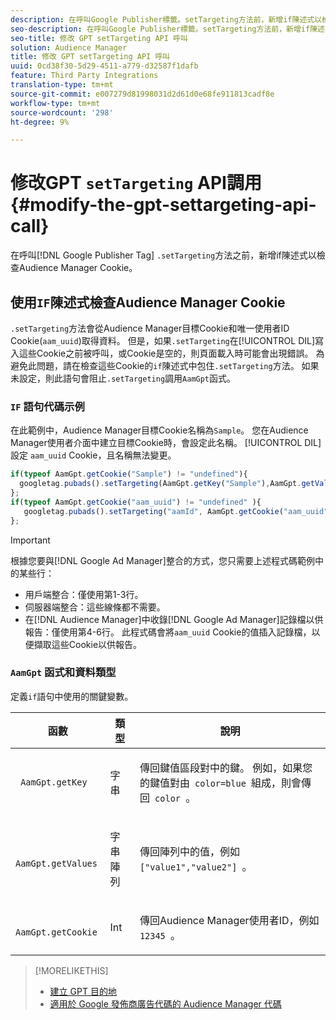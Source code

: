 ```yaml
---
description: 在呼叫Google Publisher標籤。setTargeting方法前，新增if陳述式以檢查Audience Manager Cookie。
seo-description: 在呼叫Google Publisher標籤。setTargeting方法前，新增if陳述式以檢查Audience Manager Cookie。
seo-title: 修改 GPT setTargeting API 呼叫
solution: Audience Manager
title: 修改 GPT setTargeting API 呼叫
uuid: 0cd38f30-5d29-4511-a779-d32587f1dafb
feature: Third Party Integrations
translation-type: tm+mt
source-git-commit: e007279d81998031d2d61d0e68fe911813cadf8e
workflow-type: tm+mt
source-wordcount: '298'
ht-degree: 9%

---
```



# 修改GPT `setTargeting` API調用{#modify-the-gpt-settargeting-api-call}

在呼叫[!DNL Google Publisher Tag] `.setTargeting`方法之前，新增if陳述式以檢查Audience Manager Cookie。

## 使用`IF`陳述式檢查Audience Manager Cookie

`.setTargeting`方法會從Audience Manager目標Cookie和唯一使用者ID Cookie(`aam_uuid`)取得資料。 但是，如果`.setTargeting`在[!UICONTROL DIL]寫入這些Cookie之前被呼叫，或Cookie是空的，則頁面載入時可能會出現錯誤。 為避免此問題，請在檢查這些Cookie的`if`陳述式中包住`.setTargeting`方法。 如果未設定，則此語句會阻止`.setTargeting`調用`AamGpt`函式。

### `IF` 語句代碼示例

在此範例中，Audience Manager目標Cookie名稱為`Sample`。 您在Audience Manager使用者介面中建立目標Cookie時，會設定此名稱。 [!UICONTROL DIL] 設定 `aam_uuid` Cookie，且名稱無法變更。

```js
if(typeof AamGpt.getCookie("Sample") != "undefined"){ 
  googletag.pubads().setTargeting(AamGpt.getKey("Sample"),AamGpt.getValues("Sample")); 
}; 
if(typeof AamGpt.getCookie("aam_uuid") != "undefined" ){ 
   googletag.pubads().setTargeting("aamId", AamGpt.getCookie("aam_uuid")); 
};
```

>[!IMPORTANT]
>
>根據您要與[!DNL Google Ad Manager]整合的方式，您只需要上述程式碼範例中的某些行：
>
>* 用戶端整合：僅使用第1-3行。
>* 伺服器端整合：這些線條都不需要。
>* 在[!DNL Audience Manager]中收錄[!DNL Google Ad Manager]記錄檔以供報告：僅使用第4-6行。 此程式碼會將`aam_uuid` Cookie的值插入記錄檔，以便擷取這些Cookie以供報告。


### `AamGpt` 函式和資料類型

定義`if`語句中使用的關鍵變數。

<table id="table_881391C9BDDF4FACAFC37A47B14B31A1"> 
 <thead> 
  <tr> 
   <th colname="col1" class="entry"> 函數 </th> 
   <th colname="col2" class="entry"> 類型 </th> 
   <th colname="col3" class="entry"> 說明 </th> 
  </tr> 
 </thead>
 <tbody> 
  <tr> 
   <td colname="col1"> <p> <code> AamGpt.getKey </code> </p> </td> 
   <td colname="col2"> <p>字串 </p> </td> 
   <td colname="col3"> <p>傳回鍵值區段對中的鍵。 例如，如果您的鍵值對由<code> color=blue </code>組成，則會傳回<code> color </code>。 </p> </td> 
  </tr> 
  <tr> 
   <td colname="col1"> <p> <code> AamGpt.getValues </code> </p> </td> 
   <td colname="col2"> <p>字串陣列 </p> </td> 
   <td colname="col3"> <p>傳回陣列中的值，例如<code> ["value1","value2"] </code>。 </p> </td> 
  </tr> 
  <tr> 
   <td colname="col1"> <p> <code> AamGpt.getCookie </code> </p> </td> 
   <td colname="col2"> <p>Int </p> </td> 
   <td colname="col3"> <p>傳回Audience Manager使用者ID，例如<code> 12345 </code>。 </p> </td> 
  </tr>
 </tbody>
</table>

>[!MORELIKETHIS]
>
>* [建立 GPT 目的地](../../integration/gpt-aam-destination/gpt-aam-create-destination.md)
>* [適用於 Google 發佈商廣告代碼的 Audience Manager 代碼](../../integration/gpt-aam-destination/gpt-aam-aamgpt-code.md)


